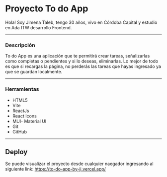 # Proyecto To do App

Hola! Soy Jimena Taleb, tengo 30 años, vivo en Córdoba Capital y estudio en Ada ITW desarrollo Frontend.
***

### Descripción
To do App es una aplicación que te permitirá crear tareas, señalizarlas como completas o pendientes y si lo deseas, eliminarlas.
Lo mejor de todo es que si recargas la página, no perderás las tareas que hayas ingresado ya que se guardan localmente.

***

### Herramientas
- HTML5
- Vite
- ReactJs
- React Icons
- MUI- Material UI
- Git
- GitHub

***

## Deploy
Se puede visualizar el proyecto desde cualquier naegador ingresando al siguiente link: 
https://to-do-app-by-ji.vercel.app/

